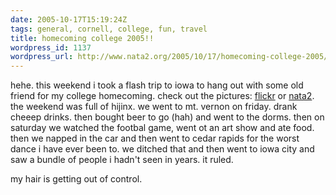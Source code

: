 ```yaml
---
date: 2005-10-17T15:19:24Z
tags: general, cornell, college, fun, travel
title: homecoming college 2005!!
wordpress_id: 1137
wordpress_url: http://www.nata2.org/2005/10/17/homecoming-college-2005/
---
```


hehe. this weekend i took a flash trip to iowa to hang out with some old friend for my college homecoming. check out the pictures: <a href="http://flickr.com/photos/natatwo/sets/1151589/">flickr</a> or <a href="http://nata2.info/?path=pictures%2Fevents%2F2005%3A10%3A16_homecoming">nata2</a>. the weekend was full of hijinx. we went to mt. vernon on friday. drank cheeep drinks. then bought beer to go (hah) and went to the dorms. then on saturday we watched the footbal game, went ot an art show and ate food. then we napped in the car and then went to cedar rapids for the worst dance i have ever been to. we ditched that and then went to iowa city and saw a bundle of people i hadn't seen in years. it ruled. 

my hair is getting out of control. 
